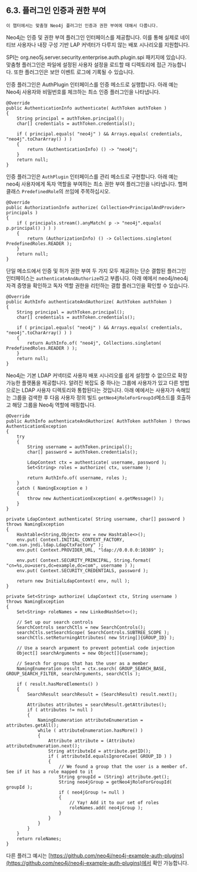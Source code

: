 
## 6.3. 플러그인 인증과 권한 부여 

```
이 챕터에서는 맞춤형 Neo4j 플러그인 인증과 권한 부여에 대해서 다룹니다. 
```

Neo4j는 인증 및 권한 부여 플러그인 인터페이스를 제공합니다. 이를 통해 실제로 네이티브 사용자나 내장 구성 기반 LAP 커넥터가 다루지 않는 배포 시나리오를 지원합니다. 

SPI는 org.neo5j.server.security.enterprise.auth.plugin.spi 패키지에 있습니다. 맞춤형 플러그인은 파일에 설정된 사용자 설정을 로드할 때 [<neo4j-home>](././configuration/file-locations.md) 디렉토리에 접근 가능합니다. 또한 플러그인은 보안 이벤트 로그에 기록될 수 있습니다. 

인증 플러그인은 AuthPlugin 인터페이스를 인증 메소드로 실행합니다. 아래 예는 Neo4j 사용자와 비밀번호를 체크하는 최소 인증 플러그인을 나타냅니다. 

```
@Override
public AuthenticationInfo authenticate( AuthToken authToken )
{
    String principal = authToken.principal();
    char[] credentials = authToken.credentials();

    if ( principal.equals( "neo4j" ) && Arrays.equals( credentials, "neo4j".toCharArray() ) )
    {
        return (AuthenticationInfo) () -> "neo4j";
    }
    return null;
}
```

인증 플러그인은 ```AuthPlugin``` 인터페이스를 관리 메소드로 구현합니다. 아래 예는 neo4j 사용자에게 독자 역할을 부여하는 최소 권한 부여 플러그인을 나타냅니다. 헬퍼 클래스 ```PredefinedRole```의 쓰임에 주목하십시오.


```
@Override
public AuthorizationInfo authorize( Collection<PrincipalAndProvider> principals )
{
    if ( principals.stream().anyMatch( p -> "neo4j".equals( p.principal() ) ) )
    {
        return (AuthorizationInfo) () -> Collections.singleton( PredefinedRoles.READER );
    }
    return null;
}
```

단일 메소드에서 인증 및 허가 권한 부여 두 가지 모두 제공하는 단순 결합된 플러그인 인터페이스는 `authenticateAndAuthorize`라고 부릅니다. 아래 예에서 neo4j/neo4j 자격 증명을 확인하고 독자 역할 권한을 리턴하는 결합 플러그인을 확인할 수 있습니다. 

```
@Override
public AuthInfo authenticateAndAuthorize( AuthToken authToken )
{
    String principal = authToken.principal();
    char[] credentials = authToken.credentials();

    if ( principal.equals( "neo4j" ) && Arrays.equals( credentials, "neo4j".toCharArray() ) )
    {
        return AuthInfo.of( "neo4j", Collections.singleton( PredefinedRoles.READER ) );
    }
    return null;
}
```

 
Neo4j는 기본 LDAP 커넥터로 사용자 배포 시나리오를 쉽게 설정할 수 없으므로 확장 가능한 플랫폼을 제공합니다. 알려진 복잡도 중 하나는 그룹에 사용자가 있고 다른 방법으로는 LDAP 사용자 디렉토리와 통합된다는 것입니다. 아래 예에서는 사용자가 속해있는 그룹을 검색한 후 다음 사용자 정의 빌드 ```getNeo4jRoleForGroupId```메소드를 호출하고 해당 그룹을 Neo4j 역할에 매핑합니다.  

  
```
@Override
public AuthInfo authenticateAndAuthorize( AuthToken authToken ) throws AuthenticationException
{
    try
    {
        String username = authToken.principal();
        char[] password = authToken.credentials();

        LdapContext ctx = authenticate( username, password );
        Set<String> roles = authorize( ctx, username );

        return AuthInfo.of( username, roles );
    }
    catch ( NamingException e )
    {
        throw new AuthenticationException( e.getMessage() );
    }
}

private LdapContext authenticate( String username, char[] password ) throws NamingException
{
    Hashtable<String,Object> env = new Hashtable<>();
    env.put( Context.INITIAL_CONTEXT_FACTORY, "com.sun.jndi.ldap.LdapCtxFactory" );
    env.put( Context.PROVIDER_URL, "ldap://0.0.0.0:10389" );

    env.put( Context.SECURITY_PRINCIPAL, String.format( "cn=%s,ou=users,dc=example,dc=com", username ) );
    env.put( Context.SECURITY_CREDENTIALS, password );

    return new InitialLdapContext( env, null );
}

private Set<String> authorize( LdapContext ctx, String username ) throws NamingException
{
    Set<String> roleNames = new LinkedHashSet<>();

    // Set up our search controls
    SearchControls searchCtls = new SearchControls();
    searchCtls.setSearchScope( SearchControls.SUBTREE_SCOPE );
    searchCtls.setReturningAttributes( new String[]{GROUP_ID} );

    // Use a search argument to prevent potential code injection
    Object[] searchArguments = new Object[]{username};

    // Search for groups that has the user as a member
    NamingEnumeration result = ctx.search( GROUP_SEARCH_BASE, GROUP_SEARCH_FILTER, searchArguments, searchCtls );

    if ( result.hasMoreElements() )
    {
        SearchResult searchResult = (SearchResult) result.next();

        Attributes attributes = searchResult.getAttributes();
        if ( attributes != null )
        {
            NamingEnumeration attributeEnumeration = attributes.getAll();
            while ( attributeEnumeration.hasMore() )
            {
                Attribute attribute = (Attribute) attributeEnumeration.next();
                String attributeId = attribute.getID();
                if ( attributeId.equalsIgnoreCase( GROUP_ID ) )
                {
                    // We found a group that the user is a member of. See if it has a role mapped to it
                    String groupId = (String) attribute.get();
                    String neo4jGroup = getNeo4jRoleForGroupId( groupId );
                    if ( neo4jGroup != null )
                    {
                        // Yay! Add it to our set of roles
                        roleNames.add( neo4jGroup );
                    }
                }
            }
        }
    }
    return roleNames;
}

```

다른 플러그 예시는 [https://github.com/neo4j/neo4j-example-auth-plugins](https://github.com/neo4j/neo4j-example-auth-plugins)에서 확인 가능합니다. 